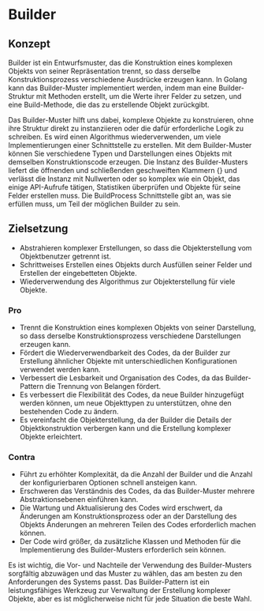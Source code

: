 # Builder

## Konzept

Builder ist ein Entwurfsmuster, das die Konstruktion eines komplexen Objekts von seiner Repräsentation trennt, so dass derselbe Konstruktionsprozess verschiedene Ausdrücke erzeugen kann. In Golang kann das Builder-Muster implementiert werden, indem man eine Builder-Struktur mit Methoden erstellt, um die Werte ihrer Felder zu setzen, und eine Build-Methode, die das zu erstellende Objekt zurückgibt.

Das Builder-Muster hilft uns dabei, komplexe Objekte zu konstruieren, ohne ihre Struktur direkt zu instanziieren oder die dafür erforderliche Logik zu schreiben. Es wird einen Algorithmus wiederverwenden, um viele Implementierungen einer Schnittstelle zu erstellen. Mit dem Builder-Muster können Sie verschiedene Typen und Darstellungen eines Objekts mit demselben Konstruktionscode erzeugen. Die Instanz des Builder-Musters liefert die öffnenden und schließenden geschweiften Klammern {} und verlässt die Instanz mit Nullwerten oder so komplex wie ein Objekt, das einige API-Aufrufe tätigen, Statistiken überprüfen und Objekte für seine Felder erstellen muss. Die BuildProcess Schnittstelle gibt an, was sie erfüllen muss, um Teil der möglichen Builder zu sein.

## Zielsetzung

* Abstrahieren komplexer Erstellungen, so dass die Objekterstellung vom Objektbenutzer getrennt ist.
* Schrittweises Erstellen eines Objekts durch Ausfüllen seiner Felder und Erstellen der eingebetteten Objekte.
* Wiederverwendung des Algorithmus zur Objekterstellung für viele Objekte.

### Pro

* Trennt die Konstruktion eines komplexen Objekts von seiner Darstellung, so dass derselbe Konstruktionsprozess verschiedene Darstellungen erzeugen kann.
* Fördert die Wiederverwendbarkeit des Codes, da der Builder zur Erstellung ähnlicher Objekte mit unterschiedlichen Konfigurationen verwendet werden kann.
* Verbessert die Lesbarkeit und Organisation des Codes, da das Builder-Pattern die Trennung von Belangen fördert.
* Es verbessert die Flexibilität des Codes, da neue Builder hinzugefügt werden können, um neue Objekttypen zu unterstützen, ohne den bestehenden Code zu ändern.
* Es vereinfacht die Objekterstellung, da der Builder die Details der Objektkonstruktion verbergen kann und die Erstellung komplexer Objekte erleichtert.

### Contra

* Führt zu erhöhter Komplexität, da die Anzahl der Builder und die Anzahl der konfigurierbaren Optionen schnell ansteigen kann.
* Erschweren das Verständnis des Codes, da das Builder-Muster mehrere Abstraktionsebenen einführen kann.
* Die Wartung und Aktualisierung des Codes wird erschwert, da Änderungen am Konstruktionsprozess oder an der Darstellung des Objekts Änderungen an mehreren Teilen des Codes erforderlich machen können.
* Der Code wird größer, da zusätzliche Klassen und Methoden für die Implementierung des Builder-Musters erforderlich sein können.

Es ist wichtig, die Vor- und Nachteile der Verwendung des Builder-Musters sorgfältig abzuwägen und das Muster zu wählen, das am besten zu den Anforderungen des Systems passt. Das Builder-Pattern ist ein leistungsfähiges Werkzeug zur Verwaltung der Erstellung komplexer Objekte, aber es ist möglicherweise nicht für jede Situation die beste Wahl.